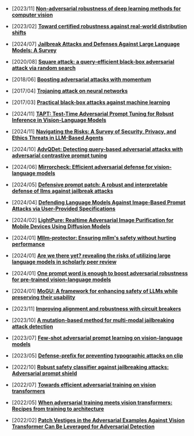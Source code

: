 - [2023/11] **[Non-adversarial robustness of deep learning methods for computer vision](https://arxiv.org/pdf/2305.14986)**
- [2023/02] **[Toward certified robustness against real-world distribution shifts](https://arxiv.org/abs/2206.03669)**

- [2024/07] **[Jailbreak Attacks and Defenses Against Large Language Models: A Survey](https://arxiv.org/abs/2407.04295)**
- [2020/08] **[Square attack: a query-efficient black-box adversarial attack via random search](https://link.springer.com/chapter/10.1007/978-3-030-58580-8_29)**
- [2018/06] **[Boosting adversarial attacks with momentum](https://openaccess.thecvf.com/content_cvpr_2018/html/Dong_Boosting_Adversarial_Attacks_CVPR_2018_paper.html)**
- [2017/04] **[Trojaning attack on neural networks](https://www.google.com/search?q=https://www.ndss-symposium.org/ndss2018/proceedings/papers/ndss2018_03A-1_Liu_paper.pdf)**
- [2017/03] **[Practical black-box attacks against machine learning](https://dl.acm.org/doi/10.1145/3052973.3053009)**

- [2024/11] **[TAPT: Test-Time Adversarial Prompt Tuning for Robust Inference in Vision-Language Models](https://arxiv.org/abs/2411.13136)**
- [2024/11] **[Navigating the Risks: A Survey of Security, Privacy, and Ethics Threats in LLM-Based Agents](https://arxiv.org/abs/2411.09523)**
- [2024/10] **[AdvQDet: Detecting query-based adversarial attacks with adversarial contrastive prompt tuning](https://arxiv.org/abs/2408.01978)**
- [2024/06] **[Mirrorcheck: Efficient adversarial defense for vision-language models](https://arxiv.org/abs/2406.09250)**
- [2024/05] **[Defensive prompt patch: A robust and interpretable defense of llms against jailbreak attacks](https://arxiv.org/abs/2405.20099)**
- [2024/04] **[Defending Language Models Against Image-Based Prompt Attacks via User-Provided Specifications](https://ieeexplore.ieee.org/document/10579532)**
- [2024/02] **[LightPure: Realtime Adversarial Image Purification for Mobile Devices Using Diffusion Models](https://arxiv.org/abs/2409.00340)**
- [2024/01] **[Mllm-protector: Ensuring mllm's safety without hurting performance](https://arxiv.org/abs/2401.02906)**
- [2024/01] **[Are we there yet? revealing the risks of utilizing large language models in scholarly peer review](https://arxiv.org/abs/2412.01708)**
- [2024/01] **[One prompt word is enough to boost adversarial robustness for pre-trained vision-language models](https://openaccess.thecvf.com/content/CVPR2024/papers/Li_One_Prompt_Word_is_Enough_to_Boost_Adversarial_Robustness_for_CVPR_2024_paper.pdf)**
- [2024/01] **[MoGU: A framework for enhancing safety of LLMs while preserving their usability](https://openreview.net/pdf?id=SrFbgIjb53)**
- [2023/11] **[Improving alignment and robustness with circuit breakers](https://arxiv.org/abs/2406.04313)**
- [2023/10] **[A mutation-based method for multi-modal jailbreaking attack detection](https://arxiv.org/abs/2310.14442)**
- [2023/07] **[Few-shot adversarial prompt learning on vision-language models](https://arxiv.org/abs/2403.14774)**
- [2023/05] **[Defense-prefix for preventing typographic attacks on clip](https://arxiv.org/abs/2304.04512)**
- [2022/10] **[Robust safety classifier against jailbreaking attacks: Adversarial prompt shield](https://aclanthology.org/2024.woah-1.12/)**
- [2022/07] **[Towards efficient adversarial training on vision transformers](https://link.springer.com/chapter/10.1007/978-3-031-19784-0_18)**
- [2022/05] **[When adversarial training meets vision transformers: Recipes from training to architecture](https://proceedings.neurips.cc/paper_files/paper/2022/file/760b5def8dcb1156aac454e9c0f5f406-Paper-Conference.pdf)**
- [2022/02] **[Patch Vestiges in the Adversarial Examples Against Vision Transformer Can Be Leveraged for Adversarial Detection](https://openreview.net/pdf?id=Y3fjmc2vkKA)**